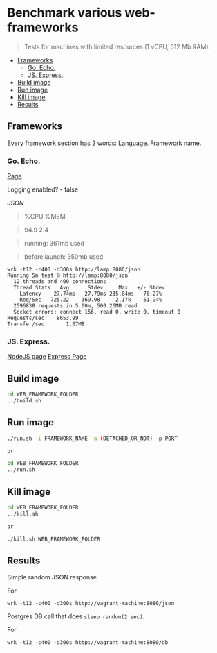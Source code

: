 # Benchmark various web-frameworks

> Tests for machines with limited resources (1 vCPU, 512 Mb RAM).

- [Frameworks](#frameworks)
  - [Go. Echo.](#go-echo)
  - [JS. Express.](#js-express)
- [Build image](#build-image)
- [Run image](#run-image)
- [Kill image](#kill-image)
- [Results](#results)


## Frameworks

Every framework section has 2 words: Language. Framework name.

### Go. Echo.

[Page](https://github.com/labstack/echo)


Logging enabled? - false


*JSON*

> %CPU %MEM

> 94.9  2.4

> running: 361mb used

> before launch: 350mb used

```
wrk -t12 -c400 -d300s http://lamp:8080/json
Running 5m test @ http://lamp:8080/json
  12 threads and 400 connections
  Thread Stats   Avg      Stdev     Max   +/- Stdev
    Latency    27.74ms   27.79ms 235.84ms   76.27%
    Req/Sec   725.22    369.98     2.17k    51.94%
  2596838 requests in 5.00m, 500.26MB read
  Socket errors: connect 156, read 0, write 0, timeout 0
Requests/sec:   8653.99
Transfer/sec:      1.67MB
```


### JS. Express.

[NodeJS page](nodejs.org/)
[Express Page](https://expressjs.com)


## Build image

```bash
cd WEB_FRAMEWORK_FOLDER
../build.sh
```

## Run image

```bash
./run.sh -i FRAMEWORK_NAME -a (DETACHED_OR_NOT) -p PORT

or

cd WEB_FRAMEWORK_FOLDER
../run.sh
```

## Kill image

```bash
cd WEB_FRAMEWORK_FOLDER
../kill.sh

or

./kill.sh WEB_FRAMEWORK_FOLDER
```


## Results

Simple random JSON response.

For

```
wrk -t12 -c400 -d300s http://vagrant-machine:8080/json
```

Postgres DB call that does `sleep random(2 sec)`.

For

```
wrk -t12 -c400 -d300s http://vagrant-machine:8080/db
```
